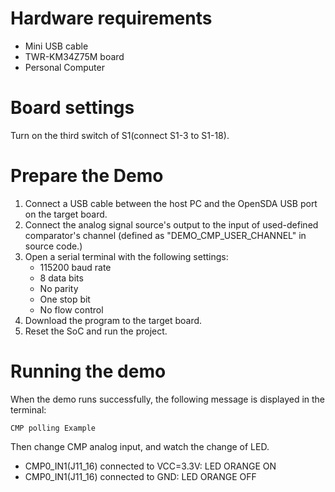 Hardware requirements
===================
- Mini USB cable
- TWR-KM34Z75M board
- Personal Computer

Board settings
============
Turn on the third switch of S1(connect S1-3 to S1-18).

Prepare the Demo
===============
1.  Connect a USB cable between the host PC and the OpenSDA USB port on the target board.
2.  Connect the analog signal source's output to the input of used-defined comparator's channel (defined as 
"DEMO_CMP_USER_CHANNEL" in source code.)
3.  Open a serial terminal with the following settings:
    - 115200 baud rate
    - 8 data bits
    - No parity
    - One stop bit
    - No flow control
4.  Download the program to the target board.
5.  Reset the SoC and run the project.

Running the demo
===============
When the demo runs successfully, the following message is displayed in the terminal:

~~~~~~~~~~~~~~~~~~~~~
CMP polling Example
~~~~~~~~~~~~~~~~~~~~~

Then change CMP analog input, and watch the change of LED.
   - CMP0_IN1(J11_16) connected to VCC=3.3V: LED ORANGE ON
   - CMP0_IN1(J11_16) connected to GND: LED ORANGE OFF
